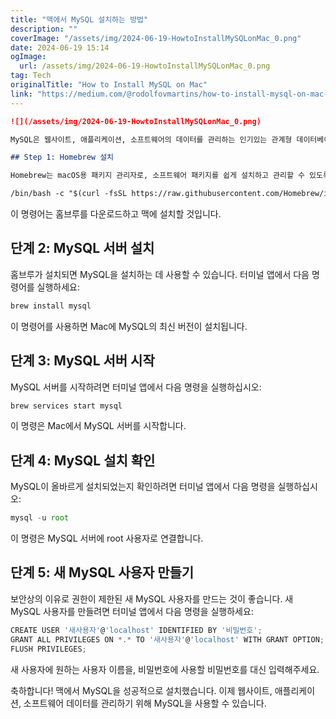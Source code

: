 ```yaml
---
title: "맥에서 MySQL 설치하는 방법"
description: ""
coverImage: "/assets/img/2024-06-19-HowtoInstallMySQLonMac_0.png"
date: 2024-06-19 15:14
ogImage: 
  url: /assets/img/2024-06-19-HowtoInstallMySQLonMac_0.png
tag: Tech
originalTitle: "How to Install MySQL on Mac"
link: "https://medium.com/@rodolfovmartins/how-to-install-mysql-on-mac-959df86a5319"
---
```



```markdown
![](/assets/img/2024-06-19-HowtoInstallMySQLonMac_0.png)

MySQL은 웹사이트, 애플리케이션, 소프트웨어의 데이터를 관리하는 인기있는 관계형 데이터베이스 관리 시스템입니다. 맥에서 작업하는 개발자라면, 여러분의 기계에 MySQL을 설치하고 싶다면 다음의 간단한 단계를 따를 수 있습니다.

## Step 1: Homebrew 설치

Homebrew는 macOS용 패키지 관리자로, 소프트웨어 패키지를 쉽게 설치하고 관리할 수 있도록 해줍니다. Homebrew를 설치하려면 맥에서 터미널 앱을 열고 다음 명령어를 실행하세요:
```

<div class="content-ad"></div>

```markdown
/bin/bash -c "$(curl -fsSL https://raw.githubusercontent.com/Homebrew/install/HEAD/install.sh)"
```

이 명령어는 홈브루를 다운로드하고 맥에 설치할 것입니다.

## 단계 2: MySQL 서버 설치

홈브루가 설치되면 MySQL을 설치하는 데 사용할 수 있습니다. 터미널 앱에서 다음 명령어를 실행하세요:

<div class="content-ad"></div>

```js
brew install mysql
```

이 명령어를 사용하면 Mac에 MySQL의 최신 버전이 설치됩니다.

## 단계 3: MySQL 서버 시작

MySQL 서버를 시작하려면 터미널 앱에서 다음 명령을 실행하십시오:

<div class="content-ad"></div>

```js
brew services start mysql
```

이 명령은 Mac에서 MySQL 서버를 시작합니다.

## 단계 4: MySQL 설치 확인

MySQL이 올바르게 설치되었는지 확인하려면 터미널 앱에서 다음 명령을 실행하십시오:

<div class="content-ad"></div>

```js
mysql -u root
```

이 명령은 MySQL 서버에 root 사용자로 연결합니다.

## 단계 5: 새 MySQL 사용자 만들기

보안상의 이유로 권한이 제한된 새 MySQL 사용자를 만드는 것이 좋습니다. 새 MySQL 사용자를 만들려면 터미널 앱에서 다음 명령을 실행하세요:

<div class="content-ad"></div>

```js
CREATE USER '새사용자'@'localhost' IDENTIFIED BY '비밀번호';
GRANT ALL PRIVILEGES ON *.* TO '새사용자'@'localhost' WITH GRANT OPTION;
FLUSH PRIVILEGES;
```

새 사용자에 원하는 사용자 이름을, 비밀번호에 사용할 비밀번호를 대신 입력해주세요.

축하합니다! 맥에서 MySQL을 성공적으로 설치했습니다. 이제 웹사이트, 애플리케이션, 소프트웨어 데이터를 관리하기 위해 MySQL을 사용할 수 있습니다.
